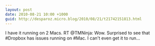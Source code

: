 ```yaml
---
layout: post
date: 2010-08-21 10:00 +1000
guid: http://desparoz.micro.blog/2010/08/21/t21742151813.html
---
```

I have it running on 2 Macs. RT @TMNinja: Wow. Surprised to see that #Dropbox has issues running on #Mac. I can't even get it to run...
